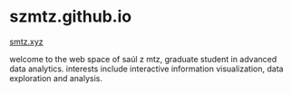 # szmtz.github.io

[smtz.xyz](https://smtz.xyz)

welcome to the web space of saúl z mtz, graduate student in advanced data analytics. interests include interactive information visualization, data exploration and analysis. 


 
